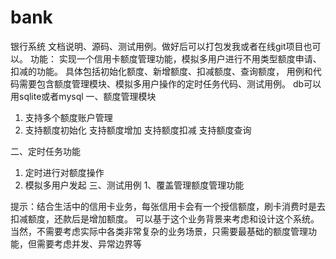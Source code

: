 # bank
银行系统
文档说明、源码、测试用例。做好后可以打包发我或者在线git项目也可以。
功能： 实现一个信用卡额度管理功能，模拟多用户进行不用类型额度申请、扣减的功能。
具体包括初始化额度、新增额度、扣减额度、查询额度，
用例和代码需要包含额度管理模块、模拟多用户操作的定时任务代码、测试用例。
db可以用sqlite或者mysql
一、额度管理模块
1.   支持多个额度账户管理
2.   支持额度初始化
     支持额度增加
     支持额度扣减
     支持额度查询

二、定时任务功能
1.   定时进行对额度操作
2.   模拟多用户发起
     三、测试用例
     1、覆盖管理额度管理功能


提示：结合生活中的信用卡业务，每张信用卡会有一个授信额度，刷卡消费时是去扣减额度，还款后是增加额度。
可以基于这个业务背景来考虑和设计这个系统。
当然，不需要考虑实际中各类非常复杂的业务场景，只需要最基础的额度管理功能，但需要考虑并发、异常边界等

